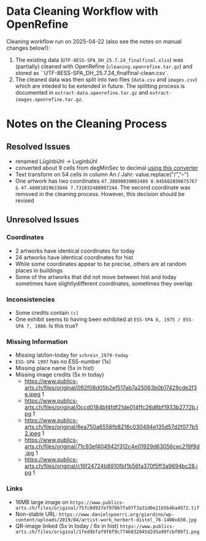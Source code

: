 # Data Cleaning Workflow with OpenRefine

Cleaning workflow run on 2025-04-22 (also see the notes on manual changes below!):

1. The existing data (`UTF-8ESS-SPA_DH_25.7.24_finalfinal.xlsx`) was (partially) cleaned with OpenRefine (`cleaning.openrefine.tar.gz`) and stored as ``UTF-8ESS-SPA_DH_25.7.24_finalfinal-clean.csv`.
2. The cleaned data was then split into two files (`data.csv` and `images.csv`) which are inteded to be extended in future. The splitting process is documented in `extract-data.openrefine.tar.gz` and `extract-images.openrefine.tar.gz`.

# Notes on the Cleaning Process

## Resolved Issues

- renamed Lüginbühl → Luginbühl
- converted about 9 cells from degMinSec to decimal [using this converter](https://www.fcc.gov/media/radio/dms-decimal)
- Text transform on 54 cells in column An / Jahr: value.replace("/","–")
- One artwork has two coordinates `47.38890039002489 8.045602850675767 & 47.48801019633846 7.731032488007244`. The second coordinate was removed in the cleaning process. However, this decision should be revised

## Unresolved Issues

### Coordinates

- 2 artworks have identical coordinates for today
- 24 artworks have identical coordinates for hist
- While some coordinates appear to be precise, others are at random places in buildings
- Some of the artworks that did not move between hist and today sometimes have slightlydifferent coordinates, sometimes they overlap

### Inconsistencies

- Some credits contain `(c)`
- One exhibit seems to having been exhibited at `ESS-SPA 6, 1975 / ESS-SPA 7, 1980`. Is this true?

### Missing Information

- Missing lat/lon-today for `schrein_1979-today`
- `ESS-SPA 1997` has no ESS-number (1x)
- Missing place name (5x in hist)
- Missing image credits (5x in today)
  - https://www.publics-arts.ch/files/original/092f08d05b2ef517ab7a25063b0b17429cde2f3e.jpeg 1
  - https://www.publics-arts.ch/files/original/0ccd0184bf4fdf21de014ffc26d6bf1933b2772b.jpg 1
  - https://www.publics-arts.ch/files/original/6ea750a6558fb8216c030494e135d57d2f077b52.jpeg 1
  - https://www.publics-arts.ch/files/original/71c93ef404942f312c4e01929d63056cec219f9d.jpg 1
  - https://www.publics-arts.ch/files/original/c16f24724b8910fbf1b56fa370f5ff3a9694bc28.jpg 1

### Links

- 16MB large image on `https://www.publics-arts.ch/files/original/757c0d937e7978b7fa97f3a31d0e21b5b4ba4972.tif`
- Non-stable URL: `https://www.danielspoerri.org/giardino/wp-content/uploads/2019/04/artist-work_herbert-distel_76-1400x830.jpg`
- QR-image linked (5x in today / 6x in hist) `https://www.publics-arts.ch/files/original/1feddbfaf9f6f9c7746832045d2d5a99fcbf09f1.png`
